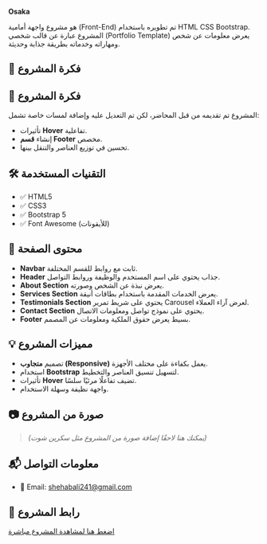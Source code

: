 **Osaka**


 هو مشروع واجهة أمامية (Front-End) تم تطويره باستخدام HTML CSS Bootstrap. المشروع عبارة عن قالب شخصي (Portfolio Template) يعرض معلومات عن شخص ومهاراته وخدماته بطريقة جذابة وحديثة.

## 🧠 فكرة المشروع

## 🧠 فكرة المشروع

المشروع تم تقديمه من قبل المحاضر، لكن تم التعديل عليه وإضافة لمسات خاصة تشمل:
- تأثيرات **Hover** تفاعلية.
- إنشاء **قسم Footer** مخصص.
- تحسين في توزيع العناصر والتنقل بينها.

## 🛠️ التقنيات المستخدمة

- ✅ HTML5  
- ✅ CSS3  
- ✅ Bootstrap 5  
- ✅ Font Awesome (للأيقونات)  

## 🧩 محتوى الصفحة

- **Navbar** ثابت مع روابط للقسم المختلفة.
- **Header** جذاب يحتوي على اسم المستخدم والوظيفة وروابط التواصل.
- **About Section** يعرض نبذة عن الشخص وصورته.
- **Services Section** يعرض الخدمات المقدمة باستخدام بطاقات أنيقة.
- **Testimonials Section** يحتوي على شريط تمرير Carousel لعرض آراء العملاء.
- **Contact Section** يحتوي على نموذج تواصل ومعلومات الاتصال.
- **Footer** بسيط يعرض حقوق الملكية ومعلومات عن المصمم.

## 💡 مميزات المشروع

- تصميم **متجاوب (Responsive)** يعمل بكفاءة على مختلف الأجهزة.
- استخدام **Bootstrap** لتسهيل تنسيق العناصر والتخطيط.
- تأثيرات **Hover** تضيف تفاعلًا مرئيًا سلسًا.
- واجهة نظيفة وسهلة الاستخدام.

## 📷 صورة من المشروع

> *(يمكنك هنا لاحقًا إضافة صورة من المشروع مثل سكرين شوت)*

## 📬 معلومات التواصل

- 📧 Email: [shehabali241@gmail.com](mailto:shehabali241@gmail.com)

## 🔗 رابط المشروع

[اضغط هنا لمشاهدة المشروع مباشرة](https://shehab-a-hassan.github.io/Osaka/)


 
